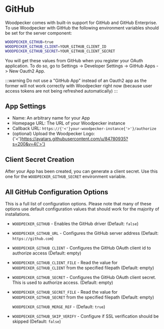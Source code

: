 # GitHub

Woodpecker comes with built-in support for GitHub and GitHub Enterprise.
To use Woodpecker with GitHub the following environment variables should be set for the server component:

```sh
WOODPECKER_GITHUB=true
WOODPECKER_GITHUB_CLIENT=YOUR_GITHUB_CLIENT_ID
WOODPECKER_GITHUB_SECRET=YOUR_GITHUB_CLIENT_SECRET
```

You will get these values from GitHub when you register your OAuth application.
To do so, go to Settings -> Developer Settings -> GitHub Apps -> New Oauth2 App.

:::warning
Do not use a "GitHub App" instead of an Oauth2 app as the former will not work correctly with Woodpecker right now (because user access tokens are not being refreshed automatically)
:::

## App Settings

- Name: An arbitrary name for your App
- Homepage URL: The URL of your Woodpecker instance
- Callback URL: `https://{'<'}your-woodpecker-instance{'>'}/authorize`
- (optional) Upload the Woodpecker Logo: {'<'}https://avatars.githubusercontent.com/u/84780935?s=200&v=4{'>'}

## Client Secret Creation

After your App has been created, you can generate a client secret.
Use this one for the `WOODPECKER_GITHUB_SECRET` environment variable.

## All GitHub Configuration Options

This is a full list of configuration options. Please note that many of these options use default configuration values that should work for the majority of installations.

- `WOODPECKER_GITHUB` - Enables the GitHub driver (Default: `false`)

- `WOODPECKER_GITHUB_URL` - Configures the GitHub server address (Default: `https://github.com`)

- `WOODPECKER_GITHUB_CLIENT` - Configures the GitHub OAuth client id to authorize access (Default: empty)

- `WOODPECKER_GITHUB_CLIENT_FILE` - Read the value for `WOODPECKER_GITHUB_CLIENT` from the specified filepath (Default: empty)

- `WOODPECKER_GITHUB_SECRET` - Configures the GitHub OAuth client secret. This is used to authorize access. (Default: empty)

- `WOODPECKER_GITHUB_SECRET_FILE` - Read the value for `WOODPECKER_GITHUB_SECRET` from the specified filepath (Default: empty)

  `WOODPECKER_GITHUB_MERGE_REF` - (Default: `true`)

- `WOODPECKER_GITHUB_SKIP_VERIFY` - Configure if SSL verification should be skipped (Default: `false`)
